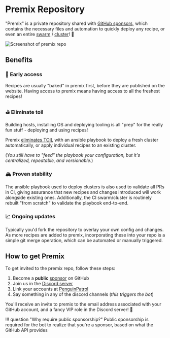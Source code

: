 # Premix Repository

"Premix" is a private repository shared with [GitHub sponsors](https://github.com/sponsors/funkypenguin), which contains the necessary files and automation to quickly deploy any recipe, or even an entire [swarm](/docker/) / [cluster](/kubernetes/)! :muscle:

![Screenshot of premix repo](/images/premix.png)

## Benefits

### 🎁 Early access

Recipes are usually "baked" in premix first, before they are published on the website. Having access to premix means having access to all the freshest recipes!

### ⛳️ Eliminate toil

Building hosts, installing OS and deploying tooling is all "prep" for the really fun stuff - deploying and using recipes! 

Premix [eliminates  TOIL](https://sre.google/sre-book/eliminating-toil/) with an ansible playbook to deploy a fresh cluster automatically, or apply individual recipes to an existing cluster. 

(*You still have to "feed" the playbook your configuration, but it's centralized, repeatable, and versionable*.)

### 🏔 Proven stability

The ansible playbook used to deploy clusters is also used to validate all PRs in CI, giving assurance that new recipes and changes introduced will work alongside existing ones. Additionally, the CI swarm/cluster is routinely rebuilt "from scratch" to validate the playbook end-to-end.

### 📈 Ongoing updates

Typically you'd fork the repository to overlay your own config and changes. As more recipes are added to premix, incorporating these into your repo is a simple git merge operation, which can be automated or manually triggered.

## How to get Premix

To get invited to the premix repo, follow these steps:

1. Become a **public** [sponsor](https://github.com/sponsors/funkypenguin) on GitHub
2. Join us in the [Discord server](http://chat.funkypenguin.co.nz)
3. Link your accounts at [PenguinPatrol](penguinpatrol.funkypenguin.co.nz)
4. Say something in any of the discord channels (*this triggers the bot*)

You'll receive an invite to premix to the email address associated with your GitHub account, and a fancy VIP role in the Discord server! 💪

!!! question "Why require public sponsorship?"
    Public sponsorship is required for the bot to realize that you're a sponsor, based on what the GitHub API provides